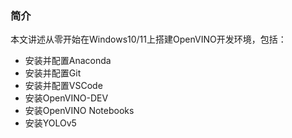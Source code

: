### 简介
本文讲述从零开始在Windows10/11上搭建OpenVINO开发环境，包括：
+ 安装并配置Anaconda
+ 安装并配置Git
+ 安装并配置VSCode
+ 安装OpenVINO-DEV
+ 安装OpenVINO Notebooks
+ 安装YOLOv5